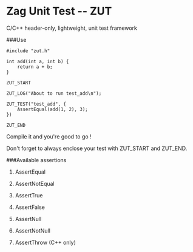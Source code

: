 Zag Unit Test -- ZUT
====================

C/C++ header-only, lightweight, unit test framework

###Use

	
	#include "zut.h"

	int add(int a, int b) {
		return a + b;
	}

	ZUT_START

	ZUT_LOG("About to run test_add\n");

	ZUT_TEST("test_add", {
		AssertEqual(add(1, 2), 3);
	})

	ZUT_END

Compile it and you're good to go !

Don't forget to always enclose your test with ZUT_START and ZUT_END.

###Available assertions

1. AssertEqual

2. AssertNotEqual

3. AssertTrue

4. AssertFalse

5. AssertNull

6. AssertNotNull

7. AssertThrow (C++ only)

